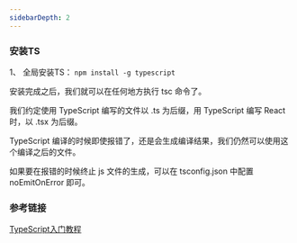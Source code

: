 ```yaml
---
sidebarDepth: 2
---
```

### 安装TS

1、 全局安装TS： `npm install -g typescript`

安装完成之后，我们就可以在任何地方执行 tsc 命令了。

我们约定使用 TypeScript 编写的文件以 .ts 为后缀，用 TypeScript 编写 React 时，以 .tsx 为后缀。

TypeScript 编译的时候即使报错了，还是会生成编译结果，我们仍然可以使用这个编译之后的文件。

如果要在报错的时候终止 js 文件的生成，可以在 tsconfig.json 中配置 noEmitOnError 即可。


### 参考链接

[TypeScript入门教程](https://ts.xcatliu.com/)